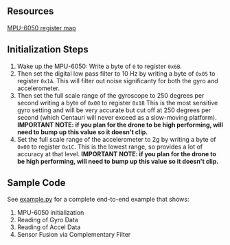 ## Resources
[MPU-6050 register map](https://invensense.tdk.com/wp-content/uploads/2015/02/MPU-6000-Register-Map1.pdf)

## Initialization Steps
1. Wake up the MPU-6050: Write a byte of `0` to register `0x6B`.
2. Then set the digital low pass filter to 10 Hz by writing a byte of `0x05` to register `0x1A`. This will filter out noise significanty for both the gyro and accelerometer.
3. Then set the full scale range of the gyroscope to 250 degrees per second writing a byte of `0x00` to register `0x1B` This is the most sensitive gyro setting and will be very accurate but cut off at 250 degrees per second (which Centauri will never exceed as a slow-moving platform). **IMPORTANT NOTE: if you plan for the drone to be high performing, will need to bump up this value so it doesn't clip.**
4. Set the full scale range of the accelerometer to 2g by writing a byte of `0x00` to register `0x1C`. This is the lowest range, so provides a lot of accuracy at that level. **IMPORTANT NOTE: if you plan for the drone to be high performing, will need to bump up this value so it doesn't clip.**

## Sample Code
See [example.py](./example.py) for a complete end-to-end example that shows:
1. MPU-6050 initialization
2. Reading of Gyro Data
3. Reading of Accel Data
4. Sensor Fusion via Complementary Filter


